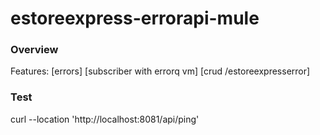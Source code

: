 # estoreexpress-errorapi-mule

### Overview
Features: [errors] [subscriber with errorq vm] [crud /estoreexpresserror]

### Test
curl --location 'http://localhost:8081/api/ping'